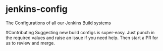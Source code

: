 # jenkins-config
The Configurations of all our Jenkins Build systems

#Contributing
Suggesting new build configs is super-easy. Just punch in the required values and raise an issue if you need help. Then start a PR for us to review and merge.
